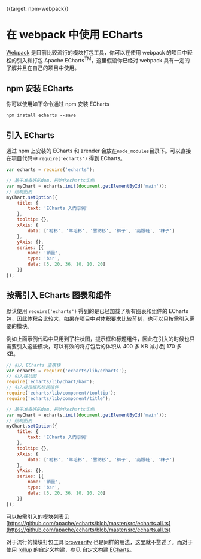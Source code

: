 
{{target: npm-webpack}}

# 在 webpack 中使用 ECharts

[Webpack](https://webpack.js.org/) 是目前比较流行的模块打包工具，你可以在使用 webpack 的项目中轻松的引入和打包 Apache ECharts<sup>TM</sup>，这里假设你已经对 webpack 具有一定的了解并且在自己的项目中使用。

## npm 安装 ECharts

你可以使用如下命令通过 npm 安装 ECharts

```shell
npm install echarts --save
```

## 引入 ECharts

通过 npm 上安装的 ECharts 和 zrender 会放在`node_modules`目录下。可以直接在项目代码中 `require('echarts')` 得到 ECharts。

```js
var echarts = require('echarts');

// 基于准备好的dom，初始化echarts实例
var myChart = echarts.init(document.getElementById('main'));
// 绘制图表
myChart.setOption({
    title: {
        text: 'ECharts 入门示例'
    },
    tooltip: {},
    xAxis: {
        data: ['衬衫', '羊毛衫', '雪纺衫', '裤子', '高跟鞋', '袜子']
    },
    yAxis: {},
    series: [{
        name: '销量',
        type: 'bar',
        data: [5, 20, 36, 10, 10, 20]
    }]
});
```

## 按需引入 ECharts 图表和组件

默认使用 `require('echarts')` 得到的是已经加载了所有图表和组件的 ECharts 包，因此体积会比较大，如果在项目中对体积要求比较苛刻，也可以只按需引入需要的模块。

例如上面示例代码中只用到了柱状图，提示框和标题组件，因此在引入的时候也只需要引入这些模块，可以有效的将打包后的体积从 400 多 KB 减小到 170 多 KB。

```js
// 引入 ECharts 主模块
var echarts = require('echarts/lib/echarts');
// 引入柱状图
require('echarts/lib/chart/bar');
// 引入提示框和标题组件
require('echarts/lib/component/tooltip');
require('echarts/lib/component/title');

// 基于准备好的dom，初始化echarts实例
var myChart = echarts.init(document.getElementById('main'));
// 绘制图表
myChart.setOption({
    title: {
        text: 'ECharts 入门示例'
    },
    tooltip: {},
    xAxis: {
        data: ['衬衫', '羊毛衫', '雪纺衫', '裤子', '高跟鞋', '袜子']
    },
    yAxis: {},
    series: [{
        name: '销量',
        type: 'bar',
        data: [5, 20, 36, 10, 10, 20]
    }]
});
```

可以按需引入的模块列表见 [https://github.com/apache/echarts/blob/master/src/echarts.all.ts](https://github.com/apache/echarts/blob/master/src/echarts.all.ts)


对于流行的模块打包工具 [browserify](http://browserify.org/) 也是同样的用法，这里就不赘述了。而对于使用 [rollup](https://rollupjs.org/) 的自定义构建，参见 [自定义构建 ECharts](${websitePath}/zh/tutorial.html#%E8%87%AA%E5%AE%9A%E4%B9%89%E6%9E%84%E5%BB%BA%20ECharts)。
